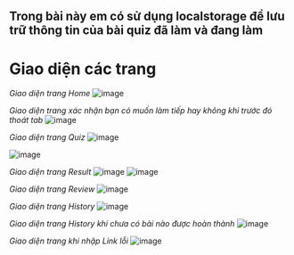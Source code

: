 ## Trong bài này em có sử dụng localstorage để lưu trữ thông tin của bài quiz đã làm và đang làm
# Giao diện các trang

*Giao diện trang Home*
![image](https://github.com/Hoanqnqu/quiz_enlab/assets/94093871/fd0aacbc-a180-4859-ac13-886769c1c4ea)

*Giao diện trang xác nhận bạn có muốn làm tiếp hay không khi trước đó thoát tab*
![image](https://github.com/Hoanqnqu/quiz_enlab/assets/94093871/619a0dc9-ae07-42fa-9347-a5b6b6c8caa2)

*Giao diện trang Quiz*
![image](https://github.com/Hoanqnqu/quiz_enlab/assets/94093871/eb1221ea-0954-46f1-9424-7d7afb09016a)

![image](https://github.com/Hoanqnqu/quiz_enlab/assets/94093871/89076d7e-a08a-4d8d-9c32-1a63fb416097)

*Giao diện trang Result*
![image](https://github.com/Hoanqnqu/quiz_enlab/assets/94093871/5d500778-96d9-4d7b-ac3f-ff75e61439bd)
![image](https://github.com/Hoanqnqu/quiz_enlab/assets/94093871/b7d4033b-70aa-4992-8211-731cdc54a556)



*Giao diện trang Review*
![image](https://github.com/Hoanqnqu/quiz_enlab/assets/94093871/374f6a6b-f721-4517-83af-4ac28ed563b2)


*Giao diện trang History*
![image](https://github.com/Hoanqnqu/quiz_enlab/assets/94093871/8b2e04f3-e911-4751-aa6a-d4386efe3828)


*Giao diện trang History khi chưa có bài nào được hoàn thành*
![image](https://github.com/Hoanqnqu/quiz_enlab/assets/94093871/f32a6199-066b-4920-99b7-81e30bade90f)


*Giao diện trang khi nhập Link lỗi*
![image](https://github.com/Hoanqnqu/quiz_enlab/assets/94093871/3d092d36-04a6-4828-92b3-070a27834072)







